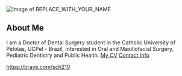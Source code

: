 ![Image of REPLACE_WITH_YOUR_NAME](images/headshot.png
"REPLACE_WITH_SHORT_DESCRIPTION")
## About Me
I am a Doctor of Dental Surgery student in the Catholic University of Pelotas, UCPel - Brazil, interested in Oral and Maxillofacial Surgery, Pediatric Dentistry and Public Health.
[My CV](PDFs/cv.pdf)
[Contact Info](contact-info.html)
	
https://brave.com/sch210
